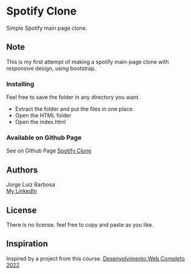 # Spotify Clone

Simple Spotify main page clone.

## Note

This is my first attempt of making a spotify main-page clone with responsive design, using bootstrap. 

### Installing

Feel free to save the folder in any directory you want.

- Extract the folder and put the files in one place.
- Open the HTML folder
- Open the index.html

### Available on Github Page
See on Github Page [Spotify Clone](https://jorgeluizb.github.io/Spotify-Clone/)

## Authors

Jorge Luiz Barbosa  
[My LinkedIn](https://www.linkedin.com/in/jorge-luiz-barbosa-908b5912a/)

## License

There is no license. feel free to copy and paste as you like.

## Inspiration
Inspired by a project from this course.
[Desenvolvimento Web Completo 2022](https://www.udemy.com/course/web-completo/)
